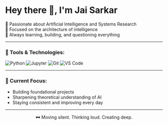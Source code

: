 # Hey there 👋, I'm Jai Sarkar

🔬 Passionate about Artificial Intelligence and Systems Research  
🧠 Focused on the architecture of intelligence  
🌱 Always learning, building, and questioning everything

---

### 🧰 Tools & Technologies:
![Python](https://img.shields.io/badge/Python-3776AB?style=for-the-badge&logo=python&logoColor=white)
![Jupyter](https://img.shields.io/badge/Jupyter-F37626?style=for-the-badge&logo=jupyter&logoColor=white)
![Git](https://img.shields.io/badge/Git-F05032?style=for-the-badge&logo=git&logoColor=white)
![VS Code](https://img.shields.io/badge/VSCode-007ACC?style=for-the-badge&logo=visual-studio-code&logoColor=white)

---

### 📍 Current Focus:
- Building foundational projects
- Sharpening theoretical understanding of AI
- Staying consistent and improving every day

---

<!-- Optional vibe signature -->
<p align="center">
  🕶️ Moving silent. Thinking loud. Creating deep.
</p>
